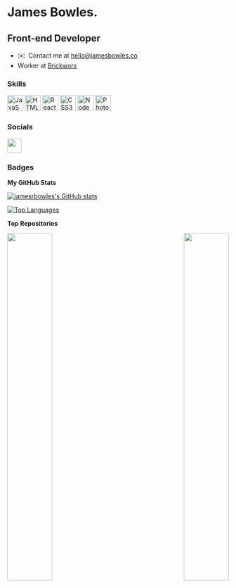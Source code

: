 James Bowles.
=============================

Front-end Developer
--------------------------

* ✉️  Contact me at [hello@jamesbowles.co](mailto:hello@jamesbowles.co)
* Worker at [Brickworx](https://www.brickworx.co/)

### Skills


<p align="left">
<a href="https://developer.mozilla.org/en-US/docs/Web/JavaScript" target="_blank" rel="noreferrer"><img src="https://raw.githubusercontent.com/danielcranney/readme-generator/main/public/icons/skills/javascript-colored.svg" width="36" height="36" alt="JavaScript" /></a>
<a href="https://developer.mozilla.org/en-US/docs/Glossary/HTML5" target="_blank" rel="noreferrer"><img src="https://raw.githubusercontent.com/danielcranney/readme-generator/main/public/icons/skills/html5-colored.svg" width="36" height="36" alt="HTML5" /></a>
<a href="https://reactjs.org/" target="_blank" rel="noreferrer"><img src="https://raw.githubusercontent.com/danielcranney/readme-generator/main/public/icons/skills/react-colored.svg" width="36" height="36" alt="React" /></a>
<a href="https://www.w3.org/TR/CSS/#css" target="_blank" rel="noreferrer"><img src="https://raw.githubusercontent.com/danielcranney/readme-generator/main/public/icons/skills/css3-colored.svg" width="36" height="36" alt="CSS3" /></a>
<a href="https://nodejs.org/en/" target="_blank" rel="noreferrer"><img src="https://raw.githubusercontent.com/danielcranney/readme-generator/main/public/icons/skills/nodejs-colored.svg" width="36" height="36" alt="NodeJS" /></a>
<a href="https://www.adobe.com/uk/products/photoshop.html" target="_blank" rel="noreferrer"><img src="https://raw.githubusercontent.com/danielcranney/readme-generator/main/public/icons/skills/photoshop-colored.svg" width="36" height="36" alt="Photoshop" /></a>
</p>


### Socials

<p align="left"> <a href="https://www.github.com/jamesrbowles" target="_blank" rel="noreferrer"><img src="https://raw.githubusercontent.com/danielcranney/readme-generator/main/public/icons/socials/github.svg" width="32" height="32" /></a></p>

### Badges

<b>My GitHub Stats</b>

<a href="http://www.github.com/jamesrbowles"><img src="https://github-readme-stats-git-masterrstaa-rickstaa.vercel.app/api?username=jamesrbowles&show_icons=true&hide=stars,prs,issues,contribs&count_private=true&title_color=14b8a6&text_color=ffffff&icon_color=14b8a6&bg_color=1c1917&hide_border=true&show_icons=true" alt="jamesrbowles's GitHub stats" /></a>

<a href="https://github.com/jamesrbowles" align="left"><img src="https://github-readme-stats-git-masterrstaa-rickstaa.vercel.app/api/top-langs/?username=jamesrbowles&langs_count=10&title_color=14b8a6&text_color=ffffff&icon_color=14b8a6&bg_color=1c1917&hide_border=true&locale=en&custom_title=Top%20%Languages" alt="Top Languages" /></a>

<b>Top Repositories</b>

<div width="100%" align="center"><a href="https://github.com/jamesrbowles/deckr" align="left"><img align="left" width="45%" src="https://github-readme-stats-git-masterrstaa-rickstaa.vercel.app/api/pin/?username=jamesrbowles&repo=deckr&title_color=14b8a6&text_color=ffffff&icon_color=14b8a6&bg_color=1c1917&hide_border=true&locale=en" /></a><a href="https://github.com/jamesrbowles/Guess-The-Color" align="right"><img align="right" width="45%" src="https://github-readme-stats-git-masterrstaa-rickstaa.vercel.app/api/pin/?username=jamesrbowles&repo=Guess-The-Color&title_color=14b8a6&text_color=ffffff&icon_color=14b8a6&bg_color=1c1917&hide_border=true&locale=en" /></a></div><br /><br /><br /><br /><br /><br /><br />
